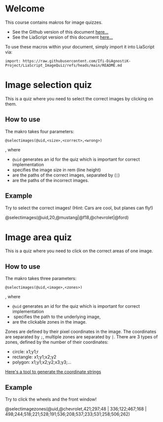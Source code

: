 <!--
author:   Niklas Werner
email:    niwer0305@gmx.de
version:  0.1
language: de
narrator: US English Female

@selectimages
<div style="width: 100%; padding: 20px; border: 1px solid rgb(var(--color-highlight)); border-radius: 8px;" id="quiz-@0">
    <div class="choices-container" style="display: flex; flex-direction: row; flex-wrap: wrap; gap: 10px;"></div>

    <div style="margin: 10px; display: flex; flex-direction: row; align-content: center;">
        <button class="lia-btn  lia-btn--outline lia-quiz__check">Prüfen</button>
        <br>
        <span class="feedback"></span>
    </div>
</div>


<script>
    const quizData = {
        solved: false,
        tries: 0,
        currentAnswer: [],
        order: null
    }

    function lockQuiz(feedback, checkingButton, quizContainer, choicesContainer){
        feedback.textContent = "Herzlichen Glückwunsch, das war die richtige Antwort";
        feedback.style.color = "rgb(var(--lia-success))";

        checkingButton.setAttribute("disabled", "");

        quizContainer.style.borderColor = "rgb(var(--lia-grey))";
        quizContainer.classList.add("disabled");

        choicesContainer.querySelectorAll("*").forEach((element) => element.style.cursor = "default");
    }

    void setTimeout(() => {
        (function(){
            const quizId = '@0';
            const quizContainer = document.querySelector(`#quiz-${quizId}`);
            const choicesContainer = quizContainer.querySelector('.choices-container');
            const feedback = quizContainer.querySelector('.feedback');
            const checkingButton = quizContainer.querySelector('.lia-quiz__check');

            const dataKey = `quiz-${quizId}-data`;
            const savedData = JSON.parse(sessionStorage.getItem(dataKey)) ?? quizData;

            choicesContainer.innerHTML = "";

            const correctAnswers = '@2'.split('|').map((url) => encodeURI(url.replace(" ", "")));
            const wrongAnswers = '@3'.split('|').map((url) => url.replace(" ", ""));
            const allAnswers = [...correctAnswers, ...wrongAnswers];

            let currentAnswer = savedData.currentAnswer;

            if (savedData.order === null) {
                //shuffle array
                for (var i = allAnswers.length - 1; i > 0; i--) {
                    var j = Math.floor(Math.random() * (i + 1));
                    var temp = allAnswers[i];
                    allAnswers[i] = allAnswers[j];
                    allAnswers[j] = temp;
                }

                savedData.order = allAnswers;
            }

            if (savedData.tries > 0) {
                checkingButton.textContent = "Prüfen " + savedData.tries.toString();
                feedback.textContent = "Die richtige Antwort wurde noch nicht gegeben";
                feedback.style.color = "rgb(var(--lia-red))";
            }  

            savedData.order.forEach(answer => {
                const img = document.createElement('img');
                img.style.width = "@1rem";
                img.src = answer;
                if (currentAnswer.includes(answer)) {
                    img.classList.add('choice-selected');
                }

                img.addEventListener('click', () => {
                    //mark choices
                    if (!quizContainer.classList.contains("disabled")){
                        img.classList.toggle('choice-selected');
                    }
                });

                choicesContainer.appendChild(img);
            });

            if (savedData.solved) {
                lockQuiz(feedback, checkingButton, quizContainer, choicesContainer);
            } else {
                checkingButton.addEventListener("click", function (e) {
                    const choices = Array
                                        .from(choicesContainer.querySelectorAll('.choice-selected'))
                                        .map(el => el.src);  
                    savedData.currentAnswer = choices;

                    const isCorrect = choices.length === correctAnswers.length && 
                                    choices.every((answer) => correctAnswers.includes(answer));

                    savedData.tries++;
                    checkingButton.textContent = "Prüfen " + savedData.tries.toString();

                    if (isCorrect) {
                        savedData.solved = true;
                        lockQuiz(feedback, checkingButton, quizContainer, choicesContainer);
                    } else {
                        feedback.textContent = "Die richtige Antwort wurde noch nicht gegeben";
                        feedback.style.color = "rgb(var(--lia-red))";
                    }

                    sessionStorage.setItem(dataKey, JSON.stringify(savedData));
                });    
            }
        })();
    }, 100);
</script>
@end

@selectimagezones
<div style="width: 100%;" id="quiz-@0">
    <img src="@1" id="img-@0" usemap="#map-@0">
    <map id="map-@0" name="map-@0"></map>
    <canvas id="canvas-@0" style="position:absolute; left:0; top:0; pointer-events:none;"></canvas>
    <br>
    <span id="feedback-@0">Noch keine Zonen gefunden.</span>
</div>

<script>
    const quizData = [];

    function drawShape(ctx, shape, coords) {
        ctx.beginPath();

        switch (shape) {
            case 'poly':
                ctx.moveTo(coords[0], coords[1]);
                for (let i = 2; i < coords.length; i = i+2) {
                    ctx.lineTo(coords[i], coords[i+1]);
                }
                ctx.lineTo(coords[0], coords[1]);
                break;
            case 'circle':
                let [x, y, r] = coords;
                ctx.arc(x, y, r, 0, 2 * Math.PI);
                break;
            case 'rect':
                let [x1, y1, x2, y2] = coords;
                ctx.rect(x1, y1, x2 - x1, y2 - y1);
                break;
        }
        
        ctx.fill();
        ctx.stroke();
    }

    void setTimeout(() => {
        (function(){
            const quizId = '@0';
            const quizContainer = document.querySelector(`#quiz-${quizId}`);
            const img = quizContainer.querySelector(`#img-${quizId}`);
            const map = quizContainer.querySelector(`#map-${quizId}`);
            const feedback = quizContainer.querySelector(`#feedback-${quizId}`);

            const canvas = quizContainer.querySelector(`#canvas-${quizId}`);
            canvas.width = img.width;
            canvas.height = img.height;
            canvas.style.left = img.offsetLeft + 'px';
            canvas.style.top = img.offsetTop + 'px';
            canvas.style.width = img.width + 'px';
            canvas.style.height = img.height + 'px';
            const ctx = canvas.getContext('2d');
            ctx.strokeStyle = 'green';
            ctx.fillStyle = "rgba(0, 255, 0, 0.5)";
            ctx.lineWidth = 2;

            const dataKey = `quiz-${quizId}-data`;
            const savedData = JSON.parse(sessionStorage.getItem(dataKey)) ?? quizData;

            const areas = '@2'.replace(" ", "").split('|');

            areas.forEach(zone => {
                const coords = zone.split(";");

                const area = document.createElement('area');
                area.coords = coords.join(",");
                
                if (coords.length == 3) {
                    area.shape = "circle";
                } else if (coords.length == 4) {
                    area.shape = "rect";
                } else {
                    area.shape = "poly";
                };

                if (savedData.includes(area.coords)){
                    area.classList.add("found");

                    drawShape(ctx, area.shape, coords);

                    feedback.innerHTML = `${savedData.length} Zone(n) gefunden`;

                    if (savedData.length == areas.length){
                        feedback.innerHTML = "Alle Zonen gefunden!";
                        feedback.style.color = "rgb(var(--lia-success))";
                    }
                } else {
                    area.onclick = (() => {
                        if (!(area.classList.contains("found"))) {
                            area.classList.add("found");
                            savedData.push(area.coords);

                            drawShape(ctx, area.shape, coords);

                            feedback.innerHTML = `${savedData.length} Zone(n) gefunden`;

                            if (savedData.length == areas.length){
                                feedback.innerHTML = "Alle Zonen gefunden!";
                                feedback.style.color = "rgb(var(--lia-success))";
                            }

                            sessionStorage.setItem(dataKey, JSON.stringify(savedData));
                        };
                    });
                }

                map.appendChild(area);
            });

            
        })();
    }, 100);
</script>
@end


@style
.choice-selected {
    padding: 10px !important;
    border-radius: 4px !important;
    border: 2px solid rgb(var(--color-highlight));
}

.choices-container img {
    padding: 5px;
    height: auto;
    border-radius: 4px;
    margin: 0 auto;
    user-select: none;
    cursor: pointer;
}
@end

-->

# Welcome

This course contains makros for image quizzes.

* See the Github version of this document [here...](https://github.com/Ifi-DiAgnostiK-Project/LiaScript_ImageQuiz/)
* See the LiaScript version of this document [here...](https://liascript.github.io/course/?https://raw.githubusercontent.com/Ifi-DiAgnostiK-Project/LiaScript_ImageQuiz/refs/heads/main/README.md)

To use these macros within your document, simply import it into LiaScript via:

`import: https://raw.githubusercontent.com/Ifi-DiAgnostiK-Project/LiaScript_ImageQuiz/refs/heads/main/README.md`

# Image selection quiz

This is a quiz where you need to select the correct images by clicking on them.

## How to use

The makro takes four parameters:

`@selectimages(@uid,<size>,<correct>,<wrong>)`

, where

* `@uid` generates an id for the quiz which is important for correct implementation
* <size> specifies the image size in rem (line height)
* <correct> are the paths of the correct images, separated by (`|`)
* <wrong> are the paths of the incorrect images.

## Example
<!--
@basepath: https://raw.githubusercontent.com/wenik35/LiaScript_ImageQuiz/main/img
mustang: @basepath/mustang.jpg
f18: https://raw.githubusercontent.com/wenik35/LiaScript_ImageQuiz/main/img/f18.jpg
@chevrolet: @basepath/chevrolet.jpg
@ford: @basepath/ford.jpg
-->

Try to select the correct images!
(Hint: Cars are cool, but planes can fly!)

@selectimages(@uid,20,@mustang|@f18,@chevrolet|@ford)

# Image area quiz

This is a quiz where you need to click on the correct areas of one image.

## How to use

The makro takes three parameters:

`@selectimages(@uid,<image>,<zones>)`

, where

* `@uid` generates an id for the quiz which is important for correct implementation
* <image> specifies the path to the underlying image,
* <zones> are the clickable zones in the image.

Zones are defined by their pixel coordinates in the image. The coordinates are separated by `;`, multiple zones are separated by `|`.
There are 3 types of zones, defined by the number of their coordinates:
* circle: x1;y1;r
* rectangle: x1;y1;x2;y2
* polygon: x1;y1;x2;y2;x3;y3;...

[Here's a tool to generate the coordinate strings](https://wenik35.github.io/PathGen/)

## Example
<!--
@chevrolet: https://raw.githubusercontent.com/wenik35/LiaScript_ImageQuiz/main/img/chevrolet.jpg
-->

Try to click the wheels and the front window!

@selectimagezones(@uid,@chevrolet,421;297;48 | 336;122;467;168 | 498;244;518;221;528;191;536;208;537;233;531;258;506;262)